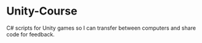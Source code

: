 # Unity-Course
C# scripts for Unity games so I can transfer between computers and share code for feedback.
